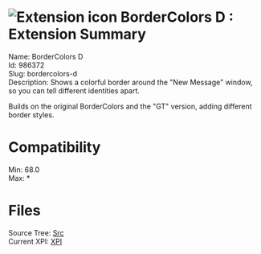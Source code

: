 # ![Extension icon](https://addons.thunderbird.net/user-media/addon_icons/986/986372-64.png?modified=db1b1514) BorderColors D : Extension Summary

Name: BorderColors D  
Id: 986372  
Slug: bordercolors-d  
Description: Shows a colorful border around the "New Message" window, so you can tell different identities apart.

Builds on the original BorderColors and the "GT" version, adding different border styles.
  

# Compatibility
Min: 68.0  
Max: *  

# Files

Source Tree: [Src](C:/Dev/Thunderbird/ThunderKdB/xall/x68/986372-bordercolors-d/src)  
Current XPI: [XPI](C:/Dev/Thunderbird/ThunderKdB/xall/x68/986372-bordercolors-d/xpi)  



